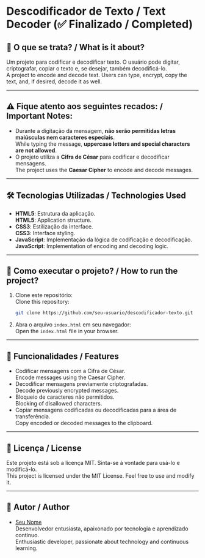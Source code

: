 # **Descodificador de Texto / Text Decoder** (✅ Finalizado / Completed)

## 🧐 **O que se trata? / What is it about?**
Um projeto para codificar e decodificar texto. O usuário pode digitar, criptografar, copiar o texto e, se desejar, também decodificá-lo.  
A project to encode and decode text. Users can type, encrypt, copy the text, and, if desired, decode it as well.

---

## ⚠️ **Fique atento aos seguintes recados: / Important Notes:**
- Durante a digitação da mensagem, **não serão permitidas letras maiúsculas nem caracteres especiais**.  
  While typing the message, **uppercase letters and special characters are not allowed**.
- O projeto utiliza a **Cifra de César** para codificar e decodificar mensagens.  
  The project uses the **Caesar Cipher** to encode and decode messages.

---

## 🛠️ **Tecnologias Utilizadas / Technologies Used**
- **HTML5**: Estrutura da aplicação.  
  **HTML5**: Application structure.
- **CSS3**: Estilização da interface.  
  **CSS3**: Interface styling.
- **JavaScript**: Implementação da lógica de codificação e decodificação.  
  **JavaScript**: Implementation of encoding and decoding logic.

---

## 🚀 **Como executar o projeto? / How to run the project?**
1. Clone este repositório:  
   Clone this repository:  
   ```bash
   git clone https://github.com/seu-usuario/descodificador-texto.git
   ```

2. Abra o arquivo `index.html` em seu navegador:  
   Open the `index.html` file in your browser.

---

## 🌟 **Funcionalidades / Features**
- Codificar mensagens com a Cifra de César.  
  Encode messages using the Caesar Cipher.
- Decodificar mensagens previamente criptografadas.  
  Decode previously encrypted messages.
- Bloqueio de caracteres não permitidos.  
  Blocking of disallowed characters.
- Copiar mensagens codificadas ou decodificadas para a área de transferência.  
  Copy encoded or decoded messages to the clipboard.

---

## 📜 **Licença / License**
Este projeto está sob a licença MIT. Sinta-se à vontade para usá-lo e modificá-lo.  
This project is licensed under the MIT License. Feel free to use and modify it.

---

## 👤 **Autor / Author**
- [Seu Nome](https://github.com/richardcustodio)  
  Desenvolvedor entusiasta, apaixonado por tecnologia e aprendizado contínuo.  
  Enthusiastic developer, passionate about technology and continuous learning.
